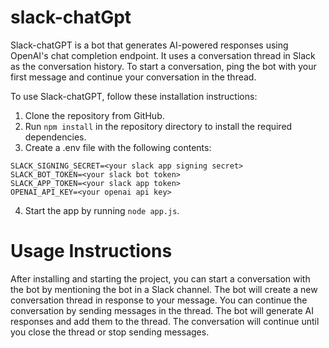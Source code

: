 # slack-chatGpt

Slack-chatGPT is a bot that generates AI-powered responses using OpenAI's chat completion endpoint. It uses a conversation thread in Slack as the conversation history. To start a conversation, ping the bot with your first message and continue your conversation in the thread.

To use Slack-chatGPT, follow these installation instructions:

1. Clone the repository from GitHub.
2. Run `npm install` in the repository directory to install the required dependencies.
3. Create a .env file with the following contents:
```
SLACK_SIGNING_SECRET=<your slack app signing secret>
SLACK_BOT_TOKEN=<your slack bot token>
SLACK_APP_TOKEN=<your slack app token>
OPENAI_API_KEY=<your openai api key>
```
4. Start the app by running `node app.js`.

# Usage Instructions
After installing and starting the project, you can start a conversation with the bot by mentioning the bot in a Slack channel. The bot will create a new conversation thread in response to your message. You can continue the conversation by sending messages in the thread. The bot will generate AI responses and add them to the thread. The conversation will continue until you close the thread or stop sending messages.
